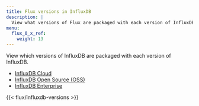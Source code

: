 ```yaml
---
title: Flux versions in InfluxDB
description: |
  View what versions of Flux are packaged with each version of InfluxDB.
menu:
  flux_0_x_ref:
    weight: 13
---
```


View which versions of InfluxDB are packaged with each version of InfluxDB.

- [InfluxDB Cloud](#influxdb-cloud)
- [InfluxDB Open Source (OSS)](#influxdb-open-source-oss)
- [InfluxDB Enterprise](#influxdb-enterprise)

{{< flux/influxdb-versions >}}
